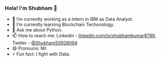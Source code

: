 ### Hola! I'm Shubham 👋
- 🔭 I’m currently working as a Intern in IBM as Data Analyst.
- 🌱 I’m currently learning Blockchain Techonology.
- 💬 Ask me about Python.
- 📫 How to reach me: Linkedin - [linkedin.com/in/shubhamkumar8789](https://www.linkedin.com/in/shubhamkumar8789), Twitter -   [@Shubham50928094](https://twitter.com/Shubham50928094)
- 😄 Pronouns: Mr.
- ⚡ Fun fact: I fight with Data.
